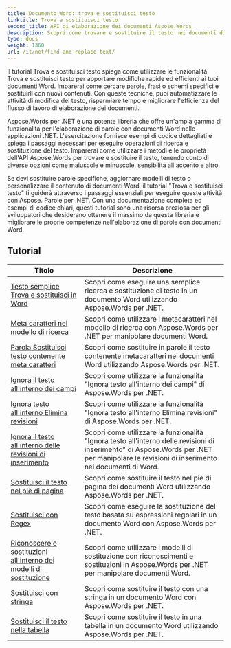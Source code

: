 ```yaml
---
title: Documento Word: trova e sostituisci testo
linktitle: Trova e sostituisci testo
second_title: API di elaborazione dei documenti Aspose.Words
description: Scopri come trovare e sostituire il testo nei documenti di Word utilizzando Aspose.Words per .NET. I tutorial mostrano come eseguire ricerche di testo precise, comprese le opzioni di ricerca avanzata.
type: docs
weight: 1360
url: /it/net/find-and-replace-text/
---
```

Il tutorial Trova e sostituisci testo spiega come utilizzare le funzionalità Trova e sostituisci testo per apportare modifiche rapide ed efficienti ai tuoi documenti Word. Imparerai come cercare parole, frasi o schemi specifici e sostituirli con nuovi contenuti. Con queste tecniche, puoi automatizzare le attività di modifica del testo, risparmiare tempo e migliorare l'efficienza del flusso di lavoro di elaborazione dei documenti.

Aspose.Words per .NET è una potente libreria che offre un'ampia gamma di funzionalità per l'elaborazione di parole con documenti Word nelle applicazioni .NET. L'esercitazione fornisce esempi di codice dettagliati e spiega i passaggi necessari per eseguire operazioni di ricerca e sostituzione del testo. Imparerai come utilizzare i metodi e le proprietà dell'API Aspose.Words per trovare e sostituire il testo, tenendo conto di diverse opzioni come maiuscole e minuscole, sensibilità all'accento e altro.

Se devi sostituire parole specifiche, aggiornare modelli di testo o personalizzare il contenuto di documenti Word, il tutorial "Trova e sostituisci testo" ti guiderà attraverso i passaggi essenziali per eseguire queste attività con Aspose. Parole per .NET. Con una documentazione completa ed esempi di codice chiari, questi tutorial sono una risorsa preziosa per gli sviluppatori che desiderano ottenere il massimo da questa libreria e migliorare le proprie competenze nell'elaborazione di parole con documenti Word.

 ## Tutorial
| Titolo | Descrizione |
| --- | --- |
| [Testo semplice Trova e sostituisci in Word](./simple-find-replace/) | Scopri come eseguire una semplice ricerca e sostituzione di testo in un documento Word utilizzando Aspose.Words per .NET. |
| [Meta caratteri nel modello di ricerca](./meta-characters-in-search-pattern/) | Scopri come utilizzare i metacaratteri nel modello di ricerca con Aspose.Words per .NET per manipolare documenti Word. |
| [Parola Sostituisci testo contenente meta caratteri](./replace-text-containing-meta-characters/) | Scopri come sostituire in parole il testo contenente metacaratteri nei documenti Word utilizzando Aspose.Words per .NET. |
| [Ignora il testo all'interno dei campi](./ignore-text-inside-fields/) | Scopri come utilizzare la funzionalità "Ignora testo all'interno dei campi" di Aspose.Words per .NET. |
| [Ignora testo all'interno Elimina revisioni](./ignore-text-inside-delete-revisions/) | Scopri come utilizzare la funzionalità "Ignora testo all'interno Elimina revisioni" di Aspose.Words per .NET. |
| [Ignora il testo all'interno delle revisioni di inserimento](./ignore-text-inside-insert-revisions/) | Scopri come utilizzare la funzionalità "Ignora testo all'interno delle revisioni di inserimento" di Aspose.Words per .NET per manipolare le revisioni di inserimento nei documenti di Word. |
| [Sostituisci il testo nel piè di pagina](./replace-text-in-footer/) | Scopri come sostituire il testo nel piè di pagina dei documenti Word utilizzando Aspose.Words per .NET. |
| [Sostituisci con Regex](./replace-with-regex/) | Scopri come eseguire la sostituzione del testo basata su espressioni regolari in un documento Word con Aspose.Words per .NET. |
| [Riconoscere e sostituzioni all'interno dei modelli di sostituzione](./recognize-and-substitutions-within-replacement-patterns/) | Scopri come utilizzare i modelli di sostituzione con riconoscimenti e sostituzioni in Aspose.Words per .NET per manipolare documenti Word. |
| [Sostituisci con stringa](./replace-with-string/) | Scopri come sostituire il testo con una stringa in un documento Word con Aspose.Words per .NET. |
| [Sostituisci il testo nella tabella](./replace-text-in-table/) | Scopri come sostituire il testo in una tabella in un documento Word utilizzando Aspose.Words per .NET. |